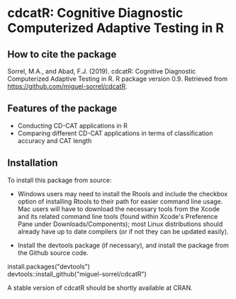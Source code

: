 # cdcatR: Cognitive Diagnostic Computerized Adaptive Testing in R

## How to cite the package

Sorrel, M.A., and Abad, F.J. (2019). cdcatR: Cognitive Diagnostic Computerized Adaptive Testing in R. R package version 0.9. Retrieved from https://github.com/miguel-sorrel/cdcatR.

## Features of the package
* Conducting CD-CAT applications in R
* Comparing different CD-CAT applications in terms of classification accuracy and CAT length

## Installation

To install this package from source:
*  Windows users may need to install the Rtools and include the checkbox option of installing Rtools to their path for easier command line usage. Mac users will have to download the necessary tools from the Xcode and its related command line tools (found within Xcode's Preference Pane under Downloads/Components); most Linux distributions should already have up to date compilers (or if not they can be updated easily).

*  Install the devtools package (if necessary), and install the package from the Github source code. 

install.packages("devtools")  
devtools::install_github("miguel-sorrel/cdcatR")  

A stable version of cdcatR should be shortly available at CRAN.

